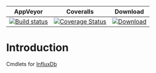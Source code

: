 | AppVeyor | Coveralls | Download |
| :------: | :-------: | :------: |
| [![Build status](https://ci.appveyor.com/api/projects/status/8s64y46nck7qd5ty?svg=true)](https://ci.appveyor.com/project/nicholasdille/powershell-influxdb) | [![Coverage Status](https://coveralls.io/repos/github/nicholasdille/PowerShell-InfluxDb/badge.svg?branch=master)](https://coveralls.io/github/nicholasdille/PowerShell-InfluxDb?branch=master) | [![Download](https://img.shields.io/badge/powershellgallery-InfluxDb-blue.svg)](https://www.powershellgallery.com/packages/InfluxDb/) 

# Introduction

Cmdlets for [InfluxDb](https://www.influxdata.com/time-series-platform/influxdb/)